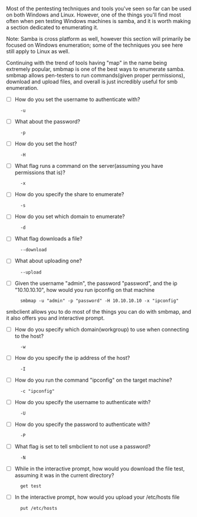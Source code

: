 Most of the pentesting techniques and tools you've seen so far can be used on both Windows and Linux. However, one of the things you'll find most often when pen testing Windows machines is samba, and it is worth making a section dedicated to enumerating it.



Note: Samba is cross platform as well, however this section will primarily be focused on Windows enumeration; some of the techniques you see here still apply to Linux as well.

Continuing with the trend of tools having "map" in the name being extremely popular, smbmap is one of the best ways to enumerate samba. smbmap allows pen-testers to run commands(given proper permissions), download and upload files, and overall is just incredibly useful for smb enumeration.


- [ ] How do you set the username to authenticate with?

		-u
- [ ] What about the password?    

		-p
- [ ] How do you set the host?

		-H
- [ ] What flag runs a command on the server(assuming you have permissions that is)?

		-x 
- [ ] How do you specify the share to enumerate?

		-s
- [ ] How do you set which domain to enumerate?

		-d
- [ ] What flag downloads a file?

		--download
		
- [ ] What about uploading one?

		--upload
- [ ] Given the username "admin", the password "password", and the ip "10.10.10.10", how would you run ipconfig on that machine

		smbmap -u "admin" -p "password" -H 10.10.10.10 -x "ipconfig"

smbclient allows you to do most of the things you can do with smbmap, and it also offers you and interactive prompt.


- [ ] How do you specify which domain(workgroup) to use when connecting to the host?

		-w

- [ ] How do you specify the ip address of the host?

		-I

- [ ] How do you run the command "ipconfig" on the target machine?

		-c "ipconfig"

- [ ] How do you specify the username to authenticate with?

		-U
 
- [ ] How do you specify the password to authenticate with?

		-P

- [ ] What flag is set to tell smbclient to not use a password?

		-N
	
- [ ] While in the interactive prompt, how would you download the file test, assuming it was in the current directory?

		get test

- [ ] In the interactive prompt, how would you upload your /etc/hosts file
		
		put /etc/hosts


